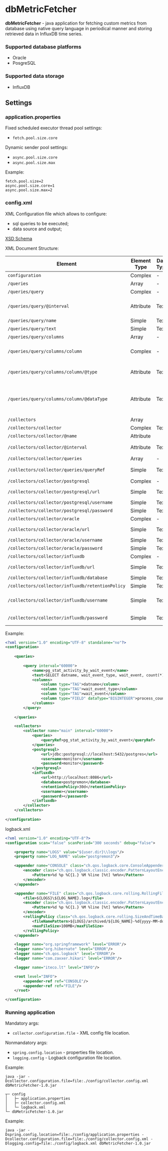 # dbMetricFetcher

**dbMetricFetcher** - java application for fetching custom metrics from database using native query language in periodical manner and storing retrieved data in InfluxDB time series.

### Supported database platforms

+ Oracle
+ PosgreSQL

### Supported data storage

+ InfluxDB

## Settings

### application.properties

Fixed scheduled executor thread pool settings:
+ `fetch.pool.size.core`

Dynamic sender pool settings:
+ `async.pool.size.core`
+ `async.pool.size.max`

Example:
```properties
fetch.pool.size=2
async.pool.size.core=1
async.pool.size.max=2
```

### config.xml

XML Configuration file which allows to configure:
+ sql queries to be executed;
+ data source and output;

[XSD Schema](schema1.xsd)

XML Document Structure:

| Element                                          | Element Type | Data Type | Description                                                                                                                                                                                                                                                  |
|--------------------------------------------------|--------------|-----------|--------------------------------------------------------------------------------------------------------------------------------------------------------------------------------------------------------------------------------------------------------------|
| `configuration`                                  | Complex      | -         | Корневой элемент                                                                                                                                                                                                                                             |
| `/queries`                                       | Array        | -         | Cписок запросов                                                                                                                                                                                                                                              |
| `/queries/query`                                 | Complex      | -         | Запрос                                                                                                                                                                                                                                                       |
| `/queries/query/@interval`                       | Attribute    | Text      | Интервал опроса. Необязательное значение, если указан глобально для коллектора. Целое число, в миллисекундах.                                                                                                                                                |
| `/queries/query/name`                            | Simple       | Text      | Наименование запроса                                                                                                                                                                                                                                         |
| `/queries/query/text`                            | Simple       | Text      | Текст sql-запроса                                                                                                                                                                                                                                            |
| `/queries/query/columns`                         | Array        | -         | Перечисление столбцов вывода sql-запроса                                                                                                                                                                                                                     |
| `/queries/query/columns/column`                  | Complex      | -         | Столбец вывода sql-запроса. В значении элемента указывается наименование тэга\поля при записи измерения в InfluxDB.                                                                                                                                          |
| `/queries/query/columns/column/@type`            | Attribute    | Text      | Тип данных столбца. `TAG` - столбец соответствует данным тэга измерения InfluxDB, `FIELD` - поля измерения InfluxDB                                                                                                                                          |
| `/queries/query/columns/column/@dataType`        | Attribute    | Text      | Тип даннных значения. Возможные значения: `BOOLEAN`, `INTEGER` (int), `BIGINTEGER` (long), `BIGDECIMAL` (long), `FLOAT` (double), `TEXT`, `TEXT`, `TIMESTAMP`. Используется для преобразования типа данных БД к типу данных Java перед отправкой в InfluxDB. |
| `/collectors`                                    | Array        |           | Список коллекторов                                                                                                                                                                                                                                           |
| `/collectors/collector`                          | Complex      | Text      | Коллектор                                                                                                                                                                                                                                                    |
| `/collectors/collector/@name`                    | Attribute    |           | Наименование коллектора                                                                                                                                                                                                                                      |
| `/collectors/collector/@interval`                | Attribute    | Text      | Интервал опроса. Необязательное значение. Целое число, в миллисекундах.                                                                                                                                                                                      |
| `/collectors/collector/queries`                  | Array        | -         | Cписок указателей запросов                                                                                                                                                                                                                                   |
| `/collectors/collector/queries/queryRef`         | Simple       | Text      | Указатель на имя запроса. Должно соответствовать имени запрос из `/queries/query/name`.                                                                                                                                                                      |
| `/collectors/collector/postgresql`               | Complex      | -         | Параметры соединения с БД PostgreSQL                                                                                                                                                                                                                         |
| `/collectors/collector/postgresql/url`           | Simple       | Text      | JDBC url для соединения с БД PostgreSQL: `jdbc:postgresql://%host_name%:%port%/%database_name%`                                                                                                                                                              |
| `/collectors/collector/postgresql/username`      | Simple       | Text      | Имя пользователя PostgreSQL                                                                                                                                                                                                                                  |
| `/collectors/collector/postgresql/password`      | Simple       | Text      | Пароль                                                                                                                                                                                                                                                       |
| `/collectors/collector/oracle`                   | Complex      | -         | Параметры соединения с БД Oracle                                                                                                                                                                                                                             |
| `/collectors/collector/oracle/url`               | Simple       | Text      | JDBC url для соединения с БД PostgreSQL: `jdbc:postgresql://%host_name%:%port%/%database_name%`                                                                                                                                                              |
| `/collectors/collector/oracle/username`          | Simple       | Text      | Имя пользователя PostgreSQL                                                                                                                                                                                                                                  |
| `/collectors/collector/oracle/password`          | Simple       | Text      | Пароль                                                                                                                                                                                                                                                       |
| `/collectors/collector/influxdb`                 | Complex      | -         | Параметры соединения с PostgreSQL                                                                                                                                                                                                                            |
| `/collectors/collector/influxdb/url`             | Simple       | Text      | URL web-интерфейса InfluxDB: `http(s)://%host_name%:%port%`                                                                                                                                                                                                  |
| `/collectors/collector/influxdb/database`        | Simple       | Text      | База данных InfluxDB                                                                                                                                                                                                                                         |
| `/collectors/collector/influxdb/retentionPolicy` | Simple       | Text      | Retention Policy базы данных InfluxDB                                                                                                                                                                                                                        |
| `/collectors/collector/influxdb/username`        | Simple       | Text      | Имя пользователя InfluxDB. Необязательное значение, если указан в настройках запроса. Допускается пустое значение.                                                                                                                                           |
| `/collectors/collector/influxdb/password`        | Simple       | Text      | Пароль. Необязательное значение. Допускается пустое значение.                                                                                                                                                                                                |

Example:
```xml
<?xml version="1.0" encoding="UTF-8" standalone="no"?>
<configuration>
    
    <queries>
        
        <query interval="60000">
            <name>pg_stat_activity_by_wait_event</name>
            <text>SELECT datname, wait_event_type, wait_event, count(*) as cnt FROM pg_stat_activity WHERE wait_event IS NOT NULL GROUP BY datname, wait_event_type, wait_event;</text>
            <columns>
                <column type="TAG">datname</column>
                <column type="TAG">wait_event_type</column>
                <column type="TAG">wait_event</column>
                <column type="FIELD" dataType="BIGINTEGER">process_count</column>
            </columns>
        </query>
        
    </queries>

    <collectors>
        <collector name="main" interval="60000">
            <queries>
                <queryRef>pg_stat_activity_by_wait_event</queryRef>
            </queries>
            <postgresql>
                <url>jdbc:postgresql://localhost:5432/postgres</url>
                <username>monitor</username>
                <password>monitor</password>
            </postgresql>
            <influxdb>
                <url>http://localhost:8086</url>
                <database>postgremon</database>
                <retentionPolicy>30d</retentionPolicy>
                <username></username>
                <password></password>
            </influxdb>
        </collector>
    </collectors>
    
</configuration>
```

logback.xml
```xml
<?xml version="1.0" encoding="UTF-8"?>
<configuration scan="false" scanPeriod="300 seconds" debug="false">

    <property name="LOGS" value="${user.dir}\\logs"/>
    <property name="LOG_NAME" value="postgremon3"/>

    <appender name="CONSOLE" class="ch.qos.logback.core.ConsoleAppender">
        <encoder class="ch.qos.logback.classic.encoder.PatternLayoutEncoder">
            <Pattern>%d %p %C{1.} %M %line [%t] %m%n</Pattern>
        </encoder>
    </appender>

    <appender name="FILE" class="ch.qos.logback.core.rolling.RollingFileAppender">
        <file>${LOGS}\${LOG_NAME}.log</file>
        <encoder class="ch.qos.logback.classic.encoder.PatternLayoutEncoder">
            <Pattern>%d %p %C{1.} %M %line [%t] %m%n</Pattern>
        </encoder>
        <rollingPolicy class="ch.qos.logback.core.rolling.SizeAndTimeBasedRollingPolicy">
            <fileNamePattern>${LOGS}/archived/${LOG_NAME}-%d{yyyy-MM-dd}.%i.log</fileNamePattern>
            <maxFileSize>100MB</maxFileSize>
        </rollingPolicy>
    </appender>

    <logger name="org.springframework" level="ERROR"/>
    <logger name="org.hibernate" level="ERROR"/>
    <logger name="ch.qos.logback" level="ERROR"/>
    <logger name="com.zaxxer.hikari" level="ERROR"/>

    <logger name="iteco.lt" level="INFO"/>

    <root level="INFO">
        <appender-ref ref="CONSOLE"/>
        <appender-ref ref="FILE"/>
    </root>

</configuration>
```

### Running application

Mandatory args:
+ `collector.configuration.file` - XML config file location.

Nonmandatory args:
+ `spring.config.location` - properties file location.
+ `logging.config` - Logback configuration file location.

Example:
```shell
java -jar -Dcollector.configuration.file=file:./config/collector.config.xml dbMetricFetcher-1.0.jar
```

```
┬─ config
│   ├─ application.properties
│   ├─ collector.config.xml
│   └─ logback.xml
└─ dbMetricFetcher-1.0.jar
```

Example:

```shell
java -jar -Dspring.config.location=file:./config/application.properties -Dcollector.configuration.file=file:./config/collector.config.xml -Dlogging.config=file:./config/logback.xml dbMetricFetcher-1.0.jar
```
